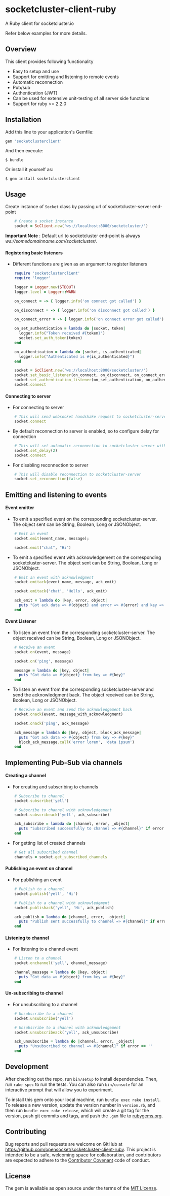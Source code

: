 # socketcluster-client-ruby
A Ruby client for socketcluster.io

Refer below examples for more details.

Overview
--------
This client provides following functionality

- Easy to setup and use
- Support for emitting and listening to remote events
- Automatic reconnection
- Pub/sub
- Authentication (JWT)
- Can be used for extensive unit-testing of all server side functions
- Support for ruby >= 2.2.0

Installation
------------

Add this line to your application's Gemfile:

```ruby
gem 'socketclusterclient'
```

And then execute:

    $ bundle

Or install it yourself as:

    $ gem install socketclusterclient

Usage
-----------
Create instance of `Socket` class by passing url of socketcluster-server end-point

```ruby
    # Create a socket instance
    socket = ScClient.new('ws://localhost:8000/socketcluster/')
```
**Important Note** : Default url to socketcluster end-point is always *ws://somedomainname.com/socketcluster/*.

#### Registering basic listeners

- Different functions are given as an argument to register listeners

```ruby
    require 'socketclusterclient'
    require 'logger'

    logger = Logger.new(STDOUT)
    logger.level = Logger::WARN

    on_connect = -> { logger.info('on connect got called') }

    on_disconnect = -> { logger.info('on disconnect got called') }

    on_connect_error = -> { logger.info('on connect error got called') }

    on_set_authentication = lambda do |socket, token|
      logger.info("Token received #{token}")
      socket.set_auth_token(token)
    end

    on_authentication = lambda do |socket, is_authenticated|
      logger.info("Authenticated is #{is_authenticated}")
    end

    socket = ScClient.new('ws://localhost:8000/socketcluster/')
    socket.set_basic_listener(on_connect, on_disconnect, on_connect_error)
    socket.set_authentication_listener(on_set_authentication, on_authentication)
    socket.connect
```

#### Connecting to server

- For connecting to server

```ruby
    # This will send websocket handshake request to socketcluster-server
    socket.connect
```

- By default reconnection to server is enabled, so to configure delay for connection

```ruby
    # This will set automatic-reconnection to socketcluster-server with delay of 2 seconds and repeat it infinitely
    socket.set_delay(2)
    socket.connect
```

- For disabling reconnection to server

```ruby
    # This will disable reconnection to socketcluster-server
    socket.set_reconnection(false)
```

Emitting and listening to events
--------------------------------

#### Event emitter

- To emit a specified event on the corresponding socketcluster-server. The object sent can be String, Boolean, Long or JSONObject.

```ruby
    # Emit an event
    socket.emit(event_name, message);

    socket.emit("chat", "Hi")
```

- To emit a specified event with acknowledgement on the corresponding socketcluster-server. The object sent can be String, Boolean, Long or JSONObject.

```ruby
    # Emit an event with acknowledgment
    socket.emitack(event_name, message, ack_emit)

    socket.emitack('chat', 'Hello', ack_emit)

    ack_emit = lambda do |key, error, object|
      puts "Got ack data => #{object} and error => #{error} and key => #{key}"
    end
```

#### Event Listener

- To listen an event from the corresponding socketcluster-server. The object received can be String, Boolean, Long or JSONObject.

```ruby
    # Receive an event
    socket.on(event, message)

    socket.on('ping', message)

    message = lambda do |key, object|
      puts "Got data => #{object} from key => #{key}"
    end
```

- To listen an event from the corresponding socketcluster-server and send the acknowledgment back. The object received can be String, Boolean, Long or JSONObject.

```ruby
    # Receive an event and send the acknowledgement back
    socket.onack(event, message_with_acknowledgment)

    socket.onack('ping', ack_message)

    ack_message = lambda do |key, object, block_ack_message|
      puts "Got ack data => #{object} from key => #{key}"
      block_ack_message.call('error lorem', 'data ipsum')
    end
```

Implementing Pub-Sub via channels
---------------------------------

#### Creating a channel

- For creating and subscribing to channels

```ruby
    # Subscribe to channel
    socket.subscribe('yell')

    # Subscribe to channel with acknowledgement
    socket.subscribeack('yell', ack_subscribe)

    ack_subscribe = lambda do |channel, error, _object|
      puts "Subscribed successfully to channel => #{channel}" if error == ''
    end
```

- For getting list of created channels

```ruby
    # Get all subscribed channel
    channels = socket.get_subscribed_channels
```

#### Publishing an event on channel

- For publishing an event

```ruby
    # Publish to a channel
    socket.publish('yell', 'Hi')

    # Publish to a channel with acknowledgment
    socket.publishack('yell', 'Hi', ack_publish)

    ack_publish = lambda do |channel, error, _object|
      puts "Publish sent successfully to channel => #{channel}" if error == ''
    end
```

#### Listening to channel

- For listening to a channel event

```ruby
    # Listen to a channel
    socket.onchannel('yell', channel_message)

    channel_message = lambda do |key, object|
      puts "Got data => #{object} from key => #{key}"
    end
```

#### Un-subscribing to channel

- For unsubscribing to a channel

```ruby
    # Unsubscribe to a channel
    socket.unsubscribe('yell')

    # Unsubscribe to a channel with acknowledgement
    socket.unsubscribeack('yell', ack_unsubscribe)

    ack_unsubscribe = lambda do |channel, error, _object|
      puts "Unsubscribed to channel => #{channel}" if error == ''
    end
```

Development
-----------

After checking out the repo, run `bin/setup` to install dependencies. Then, run `rake spec` to run the tests. You can also run `bin/console` for an interactive prompt that will allow you to experiment.

To install this gem onto your local machine, run `bundle exec rake install`. To release a new version, update the version number in `version.rb`, and then run `bundle exec rake release`, which will create a git tag for the version, push git commits and tags, and push the `.gem` file to [rubygems.org](https://rubygems.org).

Contributing
------------

Bug reports and pull requests are welcome on GitHub at https://github.com/opensocket/socketcluster-client-ruby. This project is intended to be a safe, welcoming space for collaboration, and contributors are expected to adhere to the [Contributor Covenant](http://contributor-covenant.org) code of conduct.

License
-------

The gem is available as open source under the terms of the [MIT License](https://opensource.org/licenses/MIT).
